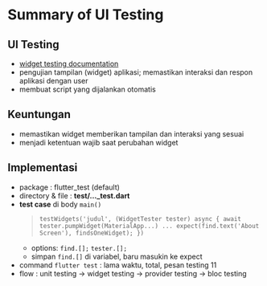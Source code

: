 # Summary of UI Testing

## UI Testing

- [widget testing documentation](https://docs.flutter.dev/cookbook/testing/widget/introduction)
- pengujian tampilan (widget) aplikasi; memastikan interaksi dan respon aplikasi dengan user
- membuat script yang dijalankan otomatis

## Keuntungan

- memastikan widget memberikan tampilan dan interaksi yang sesuai
- menjadi ketentuan wajib saat perubahan widget

## Implementasi

- package : flutter_test (default)
- directory & file : **test/...\_test.dart**
- **test case** di body `main()`
  > `testWidgets('judul', (WidgetTester tester) async { await tester.pumpWidget(MaterialApp...) ... expect(find.text('About Screen'), findsOneWidget); })`
  - options: `find.[];` `tester.[];`
  - simpan `find.[]` di variabel, baru masukin ke expect
- command `flutter test` : lama waktu, total, pesan testing
  11
- flow : unit testing -> widget testing -> provider testing -> bloc testing
